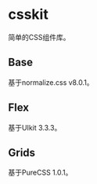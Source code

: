 # csskit
简单的CSS组件库。

## Base
基于normalize.css v8.0.1。

## Flex
基于UIkit 3.3.3。

## Grids
基于PureCSS 1.0.1。
